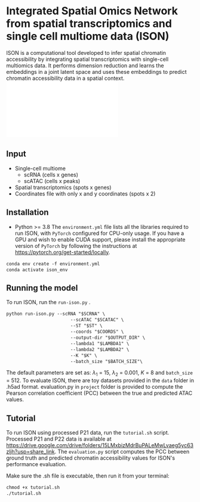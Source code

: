 # Integrated Spatial Omics Network from spatial transcriptomics and single cell multiome data (ISON)

ISON is a computational tool developed to infer spatial chromatin accessibility by integrating spatial transcriptomics with single-cell multiomics data. It performs dimension reduction and learns the embeddings in a joint latent space and uses these embeddings to predict chromatin accessibility data in a spatial context.![](images/Fig1.pdf)

## Input

- Single-cell multiome 
	- scRNA (cells x genes)
	- scATAC (cells x peaks)
- Spatial transcriptomics (spots x genes)
- Coordinates file with only x and y coordinates (spots x 2)

## Installation

- Python >= 3.8 
The `environment.yml` file lists all the libraries required to run ISON, with `PyTorch` configured for CPU-only usage.
If you have a GPU and wish to enable CUDA support, please install the appropriate version of `PyTorch` by following the instructions at <https://pytorch.org/get-started/locally>.

```
conda env create -f environment.yml
conda activate ison_env
```

## Running the model

To run ISON, run the `run-ison.py` .

```
python run-ison.py --scRNA "$SCRNA" \
                        --scATAC "$SCATAC" \
                        --ST "$ST" \
                        --coords "$COORDS" \
                        --output-dir "$OUTPUT_DIR" \
                        --lambda1 "$LAMBDA1" \
                        --lambda2 "$LAMBDA2" \
                        --K "$K" \
                        --batch_size "$BATCH_SIZE"\
```

The default parameters are set as: $\lambda_1$ = 15, $\lambda_2$ = 0.001, $K$ = 8 and `batch_size` = 512.
To evaluate ISON, there are toy datasets provided in the `data` folder in .h5ad format.  evaluation.py in `project` folder is provided to compute the Pearson correlation coefficient (PCC) between the true and predicted ATAC values.

## Tutorial

To run ISON using processed P21 data, run the `tutorial.sh` script. Processed P21 and P22 data is available at <https://drive.google.com/drive/folders/15LMxbizMdrBuPALeMwLvaeg5yc63zljh?usp=share_link>. The `evaluation.py` script computes the PCC between ground truth and predicted chromatin accessibility values for ISON's performance evaluation.

Make sure the .sh file is executable, then run it from your terminal:

```
chmod +x tutorial.sh
./tutorial.sh
```
